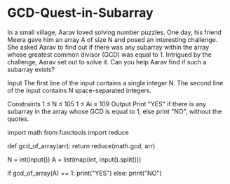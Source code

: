 # GCD-Quest-in-Subarray

In a small village, Aarav loved solving number puzzles. One day, his friend Meera gave him an array A of size N and posed an interesting challenge. She asked Aarav to find out if there was any subarray within the array whose greatest common divisor (GCD) was equal to 1. Intrigued by the challenge, Aarav set out to solve it. Can you help Aarav find if such a subarray exists?

Input
The first line of the input contains a single integer N.
The second line of the input contains N space-separated integers.

Constraints
1 ≤ N ≤ 105
1 ≤ Ai ≤ 109
Output
Print "YES" if there is any subarray in the array whose GCD is equal to 1, else print "NO", without the quotes.

import math
from functools import reduce

def gcd_of_array(arr):
    return reduce(math.gcd, arr)

N = int(input())
A = list(map(int, input().split()))

if gcd_of_array(A) == 1:
    print("YES")
else:
    print("NO")
